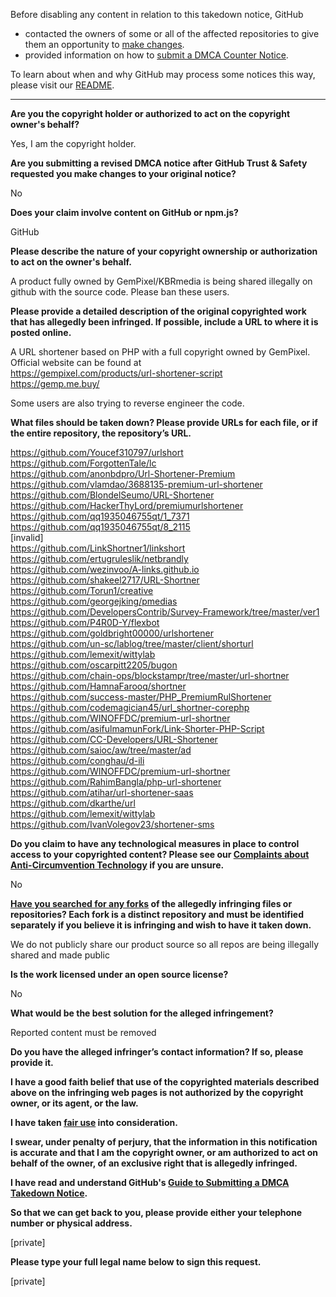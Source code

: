 Before disabling any content in relation to this takedown notice, GitHub
- contacted the owners of some or all of the affected repositories to give them an opportunity to [make changes](https://docs.github.com/en/github/site-policy/dmca-takedown-policy#a-how-does-this-actually-work).
- provided information on how to [submit a DMCA Counter Notice](https://docs.github.com/en/articles/guide-to-submitting-a-dmca-counter-notice).

To learn about when and why GitHub may process some notices this way, please visit our [README](https://github.com/github/dmca/blob/master/README.md#anatomy-of-a-takedown-notice).

---

**Are you the copyright holder or authorized to act on the copyright owner's behalf?**

Yes, I am the copyright holder.

**Are you submitting a revised DMCA notice after GitHub Trust & Safety requested you make changes to your original notice?**

No

**Does your claim involve content on GitHub or npm.js?**

GitHub

**Please describe the nature of your copyright ownership or authorization to act on the owner's behalf.**

A product fully owned by GemPixel/KBRmedia is being shared illegally on github with the source code. Please ban these users.

**Please provide a detailed description of the original copyrighted work that has allegedly been infringed. If possible, include a URL to where it is posted online.**

A URL shortener based on PHP with a full copyright owned by GemPixel. Official website can be found at  
https://gempixel.com/products/url-shortener-script  
https://gemp.me.buy/

Some users are also trying to reverse engineer the code.

**What files should be taken down? Please provide URLs for each file, or if the entire repository, the repository’s URL.**

https://github.com/Youcef310797/urlshort  
https://github.com/ForgottenTale/lc  
https://github.com/anonbdpro/Url-Shortener-Premium  
https://github.com/vlamdao/3688135-premium-url-shortener  
https://github.com/BlondelSeumo/URL-Shortener  
https://github.com/HackerThyLord/premiumurlshortener  
https://github.com/qq1935046755qt/1_7371  
https://github.com/qq1935046755qt/8_2115  
[invalid]  
https://github.com/LinkShortner1/linkshort  
https://github.com/ertugruleslik/netbrandly  
https://github.com/wezinvoo/A-links.github.io  
https://github.com/shakeel2717/URL-Shortner  
https://github.com/Torun1/creative  
https://github.com/georgejking/pmedias  
https://github.com/DevelopersContrib/Survey-Framework/tree/master/ver1  
https://github.com/P4R0D-Y/flexbot  
https://github.com/goldbright00000/urlshortener  
https://github.com/un-sc/lablog/tree/master/client/shorturl  
https://github.com/lemexit/wittylab  
https://github.com/oscarpitt2205/bugon  
https://github.com/chain-ops/blockstampr/tree/master/url-shortner  
https://github.com/HamnaFarooq/shortner  
https://github.com/success-master/PHP_PremiumRulShortener  
https://github.com/codemagician45/url_shortner-corephp  
https://github.com/WINOFFDC/premium-url-shortner  
https://github.com/asifulmamunFork/Link-Shorter-PHP-Script  
https://github.com/CC-Developers/URL-Shortener  
https://github.com/saioc/aw/tree/master/ad  
https://github.com/conghau/d-ili  
https://github.com/WINOFFDC/premium-url-shortner  
https://github.com/RahimBangla/php-url-shortener  
https://github.com/atihar/url-shortener-saas  
https://github.com/dkarthe/url  
https://github.com/lemexit/wittylab  
https://github.com/IvanVolegov23/shortener-sms

**Do you claim to have any technological measures in place to control access to your copyrighted content? Please see our <a href="https://docs.github.com/articles/guide-to-submitting-a-dmca-takedown-notice#complaints-about-anti-circumvention-technology">Complaints about Anti-Circumvention Technology</a> if you are unsure.**

No

**<a href="https://docs.github.com/articles/dmca-takedown-policy#b-what-about-forks-or-whats-a-fork">Have you searched for any forks</a> of the allegedly infringing files or repositories? Each fork is a distinct repository and must be identified separately if you believe it is infringing and wish to have it taken down.**

We do not publicly share our product source so all repos are being illegally shared and made public

**Is the work licensed under an open source license?**

No

**What would be the best solution for the alleged infringement?**

Reported content must be removed

**Do you have the alleged infringer’s contact information? If so, please provide it.**

**I have a good faith belief that use of the copyrighted materials described above on the infringing web pages is not authorized by the copyright owner, or its agent, or the law.**

**I have taken <a href="https://www.lumendatabase.org/topics/22">fair use</a> into consideration.**

**I swear, under penalty of perjury, that the information in this notification is accurate and that I am the copyright owner, or am authorized to act on behalf of the owner, of an exclusive right that is allegedly infringed.**

**I have read and understand GitHub's <a href="https://docs.github.com/articles/guide-to-submitting-a-dmca-takedown-notice/">Guide to Submitting a DMCA Takedown Notice</a>.**

**So that we can get back to you, please provide either your telephone number or physical address.**

[private]

**Please type your full legal name below to sign this request.**

[private]
